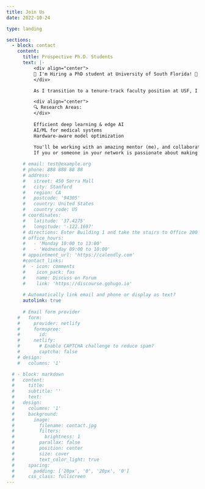 ```yaml
---
title: Join Us
date: 2022-10-24

type: landing

sections:
  - block: contact
    content:
      title: Prospective Ph.D. Students
      text: |-
          <div align="center">
          🎉 I'm Hiring a PhD student at University of South Florida! 🎉
          </div>

          As I transition to a tenure-track faculty position at USF, I'm looking for a talented student to join the Yi Sheng’s Lab for Efficient and Scalable AI Systems (YES) Lab at USF.

          <div align="center">
          🔍 Research Areas:
          </div>
          
          Efficient deep learning & edge AI
          AI/ML for medical systems
          Hardware-aware model optimization
          
          You'll be working with an amazing mentor (me), and collaborating with top researchers from other institutions.
          If you or someone in your network is passionate about making AI efficient, and impactful — let’s connect! Feel free to message me or email me at yes08252025@gmail.com

      # email: test@example.org
      # phone: 888 888 88 88
      # address:
      #   street: 450 Serra Mall
      #   city: Stanford
      #   region: CA
      #   postcode: '94305'
      #   country: United States
      #   country_code: US
      # coordinates:
      #   latitude: '37.4275'
      #   longitude: '-122.1697'
      # directions: Enter Building 1 and take the stairs to Office 200 on Floor 2
      # office_hours:
      #   - 'Monday 10:00 to 13:00'
      #   - 'Wednesday 09:00 to 10:00'
      # appointment_url: 'https://calendly.com'
      #contact_links:
      #  - icon: comments
      #    icon_pack: fas
      #    name: Discuss on Forum
      #    link: 'https://discourse.gohugo.io'
    
      # Automatically link email and phone or display as text?
      autolink: true
    
      # Email form provider
    #   form:
    #     provider: netlify
    #     formspree:
    #       id:
    #     netlify:
    #       # Enable CAPTCHA challenge to reduce spam?
    #       captcha: false
    # design:
    #   columns: '1'

  # - block: markdown
  #   content:
  #     title:
  #     subtitle: ''
  #     text:
  #   design:
  #     columns: '1'
  #     background:
  #       image: 
  #         filename: contact.jpg
  #         filters:
  #           brightness: 1
  #         parallax: false
  #         position: center
  #         size: cover
  #         text_color_light: true
  #     spacing:
  #       padding: ['20px', '0', '20px', '0']
  #     css_class: fullscreen
---
```




